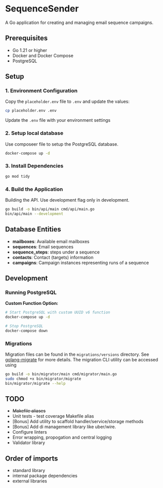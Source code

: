 # SequenceSender

A Go application for creating and managing email sequence campaigns.

## Prerequisites

- Go 1.21 or higher
- Docker and Docker Compose
- PostgreSQL

## Setup

### 1. Environment Configuration

Copy the `placeholder.env` file to `.env` and update the values:

```bash
cp placeholder.env .env
```

Update the `.env` file with your environment settings

### 2. Setup local database

Use composeer file to setup the PostgreSQL database. 

```bash
docker-compose up -d
```

### 3. Install Dependencies

```bash
go mod tidy
```

### 4. Build the Application

Building the API. Use development flag only in development.

```bash
go build -o bin/api/main cmd/api/main.go
bin/api/main --development
```

## Database Entities

- **mailboxes**: Available email mailboxes
- **sequences**: Email sequences 
- **sequence_steps**: steps under a sequence
- **contacts**: Contact (targets) information
- **campaigns**: Campaign instances representing runs of a sequence

## Development

### Running PostgreSQL

**Custom Function Option:**
```bash
# Start PostgreSQL with custom UUID v6 function
docker-compose up -d

# Stop PostgreSQL
docker-compose down
```

### Migrations

Migration files can be found in the `migrations/versions` directory. See [golang-migrate](https://github.com/golang-migrate/migrate) for more details. The migration CLI utility can be accessed using 

```sh
go build -o bin/migrator/main cmd/migrator/main.go
sudo chmod +x bin/migrator/migrate 
bin/migrator/migrate --help
```

## TODO 
- ~~Makefile aliases~~
- Unit tests - test coverage Makefile alias
- [Bonus] Add utility to scaffold handler/service/storage methods 
- [Bonus] Add di management library like uber/wire.
- Configure linters
- Error wrapping, propogation and central logging
- Validator library

## Order of imports
- standard library 
- internal package dependencies 
- external libraries
